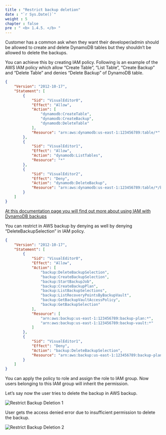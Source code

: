 ```yaml
---
title : "Restrict backup deletion"
date : "`r Sys.Date()`"
weight : 5
chapter : false
pre : " <b> 1.4.5. </b> "
---
```


Customer has a common ask when they want their developer/admin should be allowed to create and delete DynamoDB tables but they shouldn’t be allowed to delete the backups.

You can achieve this by creating IAM policy. Following is an example of the AWS IAM policy which allow “Create Table”, “List Table”, “Create Backup” and “Delete Table” and denies “Delete Backup” of DynamoDB table.

```json
{
    "Version": "2012-10-17",
    "Statement": [
        {
            "Sid": "VisualEditor0",
            "Effect": "Allow",
            "Action": [
                "dynamodb:CreateTable",
                "dynamodb:CreateBackup",
                "dynamodb:DeleteTable"
            ],
            "Resource": "arn:aws:dynamodb:us-east-1:123456789:table/*"
        },
        {
            "Sid": "VisualEditor1",
            "Effect": "Allow",
            "Action": "dynamodb:ListTables",
            "Resource": "*"
        },
        {
            "Sid": "VisualEditor2",
            "Effect": "Deny",
            "Action": "dynamodb:DeleteBackup",
            "Resource": "arn:aws:dynamodb:us-east-1:123456789:table/*/backup/*"
        }
    ]
}


```

[At this documentation page you will find out more about using IAM with DynamoDB backups](https://docs.aws.amazon.com/amazondynamodb/latest/developerguide/backuprestore_IAM.html) 

You can restrict in AWS backup by denying as well by denying “DeleteBackupSelection” in IAM policy.

```json
{
    "Version": "2012-10-17",
    "Statement": [
        {
            "Sid": "VisualEditor0",
            "Effect": "Allow",
            "Action": [
                "backup:DeleteBackupSelection",
                "backup:CreateBackupSelection",
                "backup:StartBackupJob",
                "backup:CreateBackupPlan",
                "backup:ListBackupSelections",
                "backup:ListRecoveryPointsByBackupVault",
                "backup:GetBackupVaultAccessPolicy",
                "backup:GetBackupSelection"
            ],
            "Resource": [
                "arn:aws:backup:us-east-1:123456789:backup-plan:*",
                "arn:aws:backup:us-east-1:123456789:backup-vault:*"
            ]
        },
        {
            "Sid": "VisualEditor1",
            "Effect": "Deny",
            "Action": "backup:DeleteBackupSelection",
            "Resource": "arn:aws:backup:us-east-1:123456789:backup-plan:*"
        }
    ]
}


```

You can apply the policy to role and assign the role to IAM group. Now users belonging to this IAM group will inherit the permission.

Let’s say now the user tries to delete the backup in AWS backup.

![Restrict Backup Deletion 1](/images/1/1.4/1.4.5/1.png)

User gets the access denied error due to insufficient permission to delete the backup.

![Restrict Backup Deletion 2](/images/1/1.4/1.4.5/2.png)